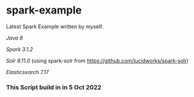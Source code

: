 # spark-example
Latest Spark Example written by myself.

*Java 8*

*Spark 3.1.2*

*Solr 8.11.0* (using spark-solr from https://github.com/lucidworks/spark-solr)

*Elasticsearch 7.17*

### This Script build in in 5 Oct 2022
